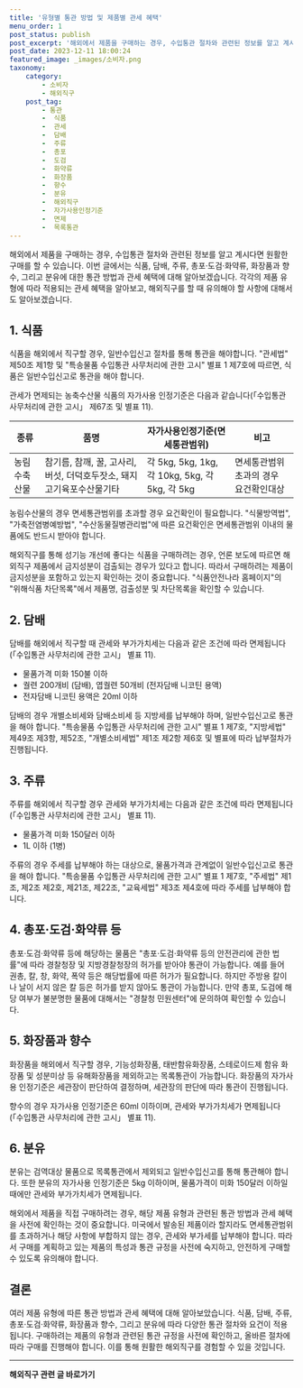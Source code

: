 ```yaml
---
title: '유형별 통관 방법 및 제품별 관세 혜택'
menu_order: 1
post_status: publish
post_excerpt: '해외에서 제품을 구매하는 경우, 수입통관 절차와 관련된 정보를 알고 계시다면 원활한 구매를 할 수 있습니다. 이번 글에서는 식품, 담배, 주류, 총포 도검 화약류, 화장품과 향수, 그리고 분유에 대한 통관 방법과 관세 혜택에 대해 알아보겠습니다. 각각의 제품 유형에 따라 적용되는 관세 혜택을 알아보고, 해외직구를 할 때 유의해야 할 사항에 대해서도 알아보겠습니다.'
post_date: 2023-12-11 18:00:24
featured_image: _images/소비자.png
taxonomy:
    category:
        - 소비자
        - 해외직구
    post_tag:
        - 통관
        -  식품
        -  관세
        -  담배
        -  주류
        -  총포
        -  도검
        -  화약류
        -  화장품
        -  향수
        -  분유
        -  해외직구
        -  자가사용인정기준
        -  면제
        -  목록통관
---
```



해외에서 제품을 구매하는 경우, 수입통관 절차와 관련된 정보를 알고 계시다면 원활한 구매를 할 수 있습니다. 이번 글에서는 식품, 담배, 주류, 총포·도검·화약류, 화장품과 향수, 그리고 분유에 대한 통관 방법과 관세 혜택에 대해 알아보겠습니다. 각각의 제품 유형에 따라 적용되는 관세 혜택을 알아보고, 해외직구를 할 때 유의해야 할 사항에 대해서도 알아보겠습니다.

## 1. 식품

식품을 해외에서 직구할 경우, 일반수입신고 절차를 통해 통관을 해야합니다. "관세법" 제50조 제1항 및 "특송물품 수입통관 사무처리에 관한 고시" 별표 1 제7호에 따르면, 식품은 일반수입신고로 통관을 해야 합니다.

관세가 면제되는 농축수산물 식품의 자가사용 인정기준은 다음과 같습니다(「수입통관 사무처리에 관한 고시」 제67조 및 별표 11).

|종류|품명|자가사용인정기준(면세통관범위)|비고|
|-|-|-|-|
|농림수축산물|참기름, 참깨, 꿀, 고사리, 버섯, 더덕호두잣소, 돼지고기육포수산물기타|각 5kg, 5kg, 1kg, 각 10kg, 5kg, 각 5kg, 각 5kg|면세통관범위 초과의 경우 요건확인대상|

농림수산물의 경우 면세통관범위를 초과할 경우 요건확인이 필요합니다. "식물방역법", "가축전염병예방법", "수산동물질병관리법"에 따른 요건확인은 면세통관범위 이내의 물품에도 반드시 받아야 합니다.

해외직구를 통해 성기능 개선에 좋다는 식품을 구매하려는 경우, 언론 보도에 따르면 해외직구 제품에서 금지성분이 검출되는 경우가 있다고 합니다. 따라서 구매하려는 제품이 금지성분을 포함하고 있는지 확인하는 것이 중요합니다. "식품안전나라 홈페이지"의 "위해식품 차단목록"에서 제품명, 검출성분 및 차단목록을 확인할 수 있습니다.

## 2. 담배

담배를 해외에서 직구할 때 관세와 부가가치세는 다음과 같은 조건에 따라 면제됩니다(「수입통관 사무처리에 관한 고시」 별표 11).

- 물품가격 미화 150불 이하
- 궐련 200개비 (담배), 엽궐련 50개비 (전자담배 니코틴 용액)
- 전자담배 니코틴 용액은 20ml 이하

담배의 경우 개별소비세와 담배소비세 등 지방세를 납부해야 하며, 일반수입신고로 통관을 해야 합니다. "특송물품 수입통관 사무처리에 관한 고시" 별표 1 제7호, "지방세법" 제49조 제3항, 제52조, "개별소비세법" 제1조 제2항 제6호 및 별표에 따라 납부절차가 진행됩니다.

## 3. 주류

주류를 해외에서 직구할 경우 관세와 부가가치세는 다음과 같은 조건에 따라 면제됩니다(「수입통관 사무처리에 관한 고시」 별표 11).

- 물품가격 미화 150달러 이하
- 1L 이하 (1병)

주류의 경우 주세를 납부해야 하는 대상으로, 물품가격과 관계없이 일반수입신고로 통관을 해야 합니다. "특송물품 수입통관 사무처리에 관한 고시" 별표 1 제7호, "주세법" 제1조, 제2조 제2호, 제21조, 제22조, "교육세법" 제3조 제4호에 따라 주세를 납부해야 합니다.

## 4. 총포·도검·화약류 등

총포·도검·화약류 등에 해당하는 물품은 "총포·도검·화약류 등의 안전관리에 관한 법률"에 따라 경찰청장 및 지방경찰청장의 허가를 받아야 통관이 가능합니다. 예를 들어 권총, 칼, 창, 화약, 폭약 등은 해당법률에 따른 허가가 필요합니다. 하지만 주방용 칼이나 날이 서지 않은 칼 등은 허가를 받지 않아도 통관이 가능합니다. 만약 총포, 도검에 해당 여부가 불분명한 물품에 대해서는 "경찰청 민원센터"에 문의하여 확인할 수 있습니다.

## 5. 화장품과 향수

화장품을 해외에서 직구할 경우, 기능성화장품, 태반함유화장품, 스테로이드제 함유 화장품 및 성분미상 등 유해화장품을 제외하고는 목록통관이 가능합니다. 화장품의 자가사용 인정기준은 세관장이 판단하여 결정하며, 세관장의 판단에 따라 통관이 진행됩니다.

향수의 경우 자가사용 인정기준은 60ml 이하이며, 관세와 부가가치세가 면제됩니다(「수입통관 사무처리에 관한 고시」 별표 11).

## 6. 분유

분유는 검역대상 물품으로 목록통관에서 제외되고 일반수입신고를 통해 통관해야 합니다. 또한 분유의 자가사용 인정기준은 5kg 이하이며, 물품가격이 미화 150달러 이하일 때에만 관세와 부가가치세가 면제됩니다.

해외에서 제품을 직접 구매하려는 경우, 해당 제품 유형과 관련된 통관 방법과 관세 혜택을 사전에 확인하는 것이 중요합니다. 미국에서 발송된 제품이라 할지라도 면세통관범위를 초과하거나 해당 사항에 부합하지 않는 경우, 관세와 부가세를 납부해야 합니다. 따라서 구매를 계획하고 있는 제품의 특성과 통관 규정을 사전에 숙지하고, 안전하게 구매할 수 있도록 유의해야 합니다.

## 결론

여러 제품 유형에 따른 통관 방법과 관세 혜택에 대해 알아보았습니다. 식품, 담배, 주류, 총포·도검·화약류, 화장품과 향수, 그리고 분유에 따라 다양한 통관 절차와 요건이 적용됩니다. 구매하려는 제품의 유형과 관련된 통관 규정을 사전에 확인하고, 올바른 절차에 따라 구매를 진행해야 합니다. 이를 통해 원활한 해외직구를 경험할 수 있을 것입니다.
<!-- wp:separator -->
<hr class="wp-block-separator has-alpha-channel-opacity"/>
<!-- /wp:separator -->

<!-- wp:group {"backgroundColor":"base","layout":{"type":"constrained"}} -->
<div class="wp-block-group has-base-background-color has-background"><!-- wp:paragraph {"align":"center","fontSize":"medium"} -->
<p class="has-text-align-center has-large-font-size"><strong>해외직구 관련 글 바로가기</strong></p>
<!-- /wp:paragraph -->


<!-- wp:latest-posts
{"categories":[{"id":30833,"count":19,"description":"","link":"https://uknowlaw.com/category/%ed%95%b4%ec%99%b8%ec%a7%81%ea%b5%ac/","name":"해외직구","slug":"해외직구","taxonomy":"category","parent":0,"meta":[],"_links":{"self":[{"href":"https://uknowlaw.com/wp-json/wp/v2/categories/30833"}],"collection":[{"href":"https://uknowlaw.com/wp-json/wp/v2/categories"}],"about":[{"href":"https://uknowlaw.com/wp-json/wp/v2/taxonomies/category"}],"wp:post_type":[{"href":"https://uknowlaw.com/wp-json/wp/v2/posts?categories=30833"}],"curies":[{"name":"wp","href":"https://api.w.org/{rel}","templated":true}]}}],"postsToShow":100,"excerptLength":28,"postLayout":"grid","columns":2,"featuredImageAlign":"left","featuredImageSizeSlug":"large","fontSize":"small"} /--></div>
<!-- /wp:group -->